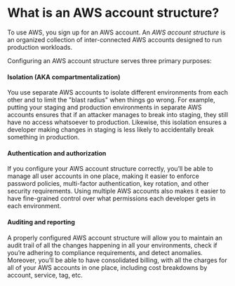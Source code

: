 # What is an AWS account structure?

To use AWS, you sign up for an AWS account. An _AWS account structure_ is an organized collection of inter-connected
AWS accounts designed to run production workloads.

Configuring an AWS account structure serves three primary purposes:



<div className="dlist">

#### Isolation (AKA compartmentalization)

You use separate AWS accounts to isolate different environments from each other and to limit the "blast radius" when
things go wrong. For example, putting your staging and production environments in separate AWS accounts ensures that
if an attacker manages to break into staging, they still have no access whatsoever to production. Likewise, this
isolation ensures a developer making changes in staging is less likely to accidentally break something in production.

#### Authentication and authorization

If you configure your AWS account structure correctly, you’ll be able to manage all user accounts in one place, making
it easier to enforce password policies, multi-factor authentication, key rotation, and other security requirements.
Using multiple AWS accounts also makes it easier to have fine-grained control over what permissions each developer
gets in each environment.

#### Auditing and reporting

A properly configured AWS account structure will allow you to maintain an audit trail of all the changes happening in
all your environments, check if you’re adhering to compliance requirements, and detect anomalies. Moreover, you’ll be
able to have consolidated billing, with all the charges for all of your AWS accounts in one place, including cost
breakdowns by account, service, tag, etc.


</div>


<!-- ##DOCS-SOURCER-START
{"sourcePlugin":"local-copier","hash":"362ad001515117c47bdd32c727dda5cb"}
##DOCS-SOURCER-END -->
